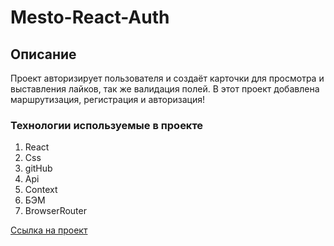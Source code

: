 # Mesto-React-Auth

## Описание

Проект авторизирует пользователя и создаёт карточки для просмотра и выставления лайков, так же валидация полей.
В этот проект добавлена маршрутизация, регистрация и авторизация! 

### Технологии используемые в проекте 

1. React
2. Css
3. gitHub
4. Api
5. Context
6. БЭМ
7. BrowserRouter

[Ссылка на проект](https://aliakseiyausiuk.github.io/react-mesto-auth/)
